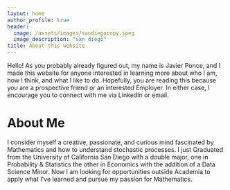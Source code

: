 ```yaml
---
layout: home
author_profile: true
header:
  image: /assets/images/sandiegocopy.jpeg
  image_description: "san diego"
title: About this website
---
```


Hello! As you probably already figured out, my name is Javier Ponce, and I made this website for anyone interested in learning more about who I am, how I think, and what I like to do. Hopefully, you are reading this because you are a prospective friend or an interested Employer. In either case, I encourage you to connect with me via LinkedIn or email.

# About Me

I consider myself a creative, passionate, and curious mind fascinated by Mathematics and how to understand stochastic processes. I just Graduated from the University of California San Diego with a double major, one in Probability & Statistics the other in Economics with the addition of a Data Science Minor. Now I am looking for opportunities outside Academia to apply what I've learned and pursue my passion for Mathematics.   

<!-- While I enjoy learning about abstract Mathematics, my creative mind impels me to merge what I observe with the mathematical principles I know. The other day, after spending a lot of time with my dog Leia, I noticed that she has four moods: resting, eating, playing, and going outside (equivalent to going to the restroom). Since I wish to predict when Leia might want to go outside, I wondered if I could define a <a href="https://en.wikipedia.org/wiki/Continuous_stochastic_process" target="_blank"> continous-time stochastic process</a> that accurately describes Leia's behavior and use it to predict if Leia wants to go outside at any given time of the day. Hopefully, you can see that I enjoy formulating and solving questions that merge my reality with Mathematics, which pushes me to use my education and experience to seek a living out of it. 

## My work experience

Since September 2023, I've been working for the Halıcıoğlu Data Science Institute as a Data Science tutor and for the University of California San Diego Academic Achievement Hub as a Content tutor. I am fortunate enough to say that I enjoy both jobs and that both positions allowed me to improve my professional and personal skills in different ways.

### Data Science tutor 

As a Data Science tutor, I work with a group of 8 to 10 other tutors supervised by a University of California San Diego Data Science course instructor to enhance the experience of the undergraduates taking the respective course. Each quarter, the course instructors select the group of tutors they'll be working with, creating a competitive application process where you are not guaranteed to return for the following quarters. Thankfully, I've been selected for the last three quarters to tutor for the "Theoretical Foundations of Data Science I" course at UCSD.

Tutoring for the "Theoretical Foundations of Data Science I" course at UCSD **allowed me to understand the theory behind very relevant Data Science topics at a higher level**. In the current state of the world, the computational capabilities of humans become obsolete when trying to compete with the modern computers accessible to most of us; my laptop can compute the solution vector of a multiple linear regression problem in an instant, while it would take me several minutes (or hours depending on the size of data) to do the same. Under these circumstances, it is the ability to understand how to tackle real-life questions with our theoretical knowledge that becomes valuable. Over the last three quarters, I've been building this type of understanding by creating, solving, explaining, and studying problems related to empirical risk minimization, optimization, multiple linear regression, feature engineering, classification, and probability theory, all topics covered in the course.

As I mentioned, humans can't compete with the computational power of modern computers, making it necessary to pair our theoretical knowledge with a strong understanding of different coding languages and packages. Through the Data Science tutor position, **I've developed a stronger sense of familiarization with tools like Python (specially the pandas and numpy libraries), git, GitHub, HTML, LaTeX, Jupyter notebooks, YAML, and Markdown**. Even though I tutor for a course that focuses on the theoretical principles behind data science, we understand that the role of a data scientist involves a lot of coding, so throughout the quarter, we add several assignments where students will solve mathematical problems using Python. As data science tutors, one of our tasks is assignment development and grading. Both grading and developing such assignments allowed me to improve my expertise in utilizing Python to solve optimization, multiple linear regression, and classification problems.

In addition to practicing Python, the Data Science tutor position allows me to **practice working on collaborative coding projects with others**. At the time I'm writing this, I am currently working with two other tutors to develop a website that functions as an archive of exams, allowing the current students in the course to access past exams to practice for their own. This project requires transcribing exams from LaTeX to individual Markdown files and then creating specific YAML files so that they appear on the website; using everything I learned through the projects and tasks that come with the Data Science tutor job, I've been able to build the website you are currently reading. Additionally to learning a variety of syntaxes, this project allowed me to get a taste of working on a project with multiple data scientists. I learned valuable skills like how to avoid merge conflicts, how to work in different branches on GitHub/git, how to write meaningful commit messages, etc. Overall, the Data Science tutor position prepared me to succeed in any future collaborative projects I start. 
 
### Content tutor

In my content tutor job, I give personalized support through in-person tutoring sessions where I engage with up to two students who need assistance with their UCSD Mathematics coursework. I currently tutor the material of 12 different classes from the UCSD Mathematics department, covering all the levels of college calculus, linear algebra, statistics, and probability. Working as a content tutor for over three quarters (an academic year at UCSD) allowed me to **develop an advanced understanding of college-level Mathematics**, **better communication skills**, and **improved my problem-solving strategies**.

Tutoring Mathematics helped me draw the connections between all the courses I tutor and all the courses I take as a student, allowing me to develop an advanced understanding of what Mathematics is. Now, instead of seeing different classes, I see sets of definitions and theorems that communicate with each other. This acquired perspective of Mathematics supported moving my knowledge from a short-term to a long-term memory and allowed me to strengthen my Mathematical Intuition. For example, **tutoring made me better at producing and interpreting Mathematical visualizations**, mainly because of the over-exposure to calculus problems that involved the visualization of real-valued functions, but also because of the advanced understanding of Mathematics I now have; I used to think of functions as lines or surfaces on a plane, but as I developed a better understanding of what a function is, I realized that those lines are a tool to visualize what a function does and, as Mathematicians we always have the liberty to create new visualizations that highlight specific properties of the Mathematical objects relevant to us. The practice I get from solving Mathematical problems as a tutor and the theoretical knowledge from my coursework merge, making me a better Mathematician than I could ever be without being a tutor.

## My personal interests

Although I have a strong passion for Mathematics and Data Science, I have multiple passions outside of the spectrum of my academic or professional careers, and I wouldn't be myself without them. I am a person who enjoys activities that push me to think deeply while also challenging my creativity by constantly provoking me to generate new ideas, which is why music, strategy games, and cooking are some of the most important things for my identity.

### Music

I first discovered my love for music when I was eight during my piano lessons. Since then, I've learned to play six different instruments, but the piano remains my favorite and most advanced instrument. While I love playing instruments and performing, I am more passionate about composition and improvisation because they appeal to my creative mind. Whenever I'm writing music, I focus on the emotion or idea I want to evoke for the listener and how to reflect that in my choices of instruments, chords, melody, etc. Having that focus in mind, I can spend hours on a single bar of music, and it feels liberating going over all the different decisions you can take until you find the one that fits your song. While I've written multiple songs, I've never published my music anywhere. Whenever I write music, I do it only for the enjoyment I get from writing or because I'm feeling a strong emotion that I want to move to my music, and because of the latter reason, writing music became a way to get to know myself better and to improve my emotional intelligence, which is one of the reasons why music is so important for my identity. 

### Strategy Games

### Cooking -->

<!-- I am a thinker, I enjoy engaging in deep conversations with my mind but because of this I sometimes find myself drifting away from the present which is not always a good thing. Cooking stegnthens my ability to think while being aware of the present, this is because when you are cooking every second counts and you cannot take the time to think of the perfect way to do something instead sometimes is more important to act fast than think and act efficient. for example if you are like me and like your steak to be medium-rare/medium drifting away while cooking its dangerous because you can end up with a well-done steak. -->
